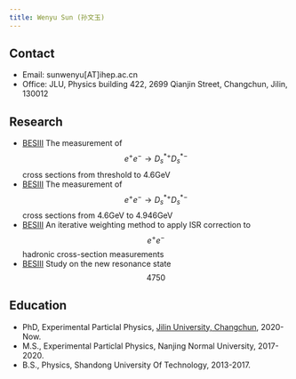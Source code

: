 ```yaml
---
title: Wenyu Sun (孙文玉)
---
```


## Contact
- Email: sunwenyu[AT]ihep.ac.cn
- Office: JLU, Physics building 422, 2699 Qianjin Street, Changchun, Jilin, 130012

## Research
- [BESIII](http://bes3.ihep.ac.cn)  The measurement of $$e^{+}e^{-}\rightarrow D_{s}^{*+}D_{s}^{*-}$$ cross sections from threshold to 4.6GeV
- [BESIII](http://bes3.ihep.ac.cn)  The measurement of $$e^{+}e^{-}\rightarrow D_{s}^{*+}D_{s}^{*-}$$ cross sections from 4.6GeV to 4.946GeV
- [BESIII](http://bes3.ihep.ac.cn)  An iterative weighting method to apply ISR correction to $$e^{+}e^{-}$$ hadronic cross-section measurements
- [BESIII](http://bes3.ihep.ac.cn)  Study on the new resonance state $$4750$$

## Education

- PhD, Experimental Particlal Physics, [Jilin University, Changchun](https://phy.jlu.edu.cn/), 2020-Now.
- M.S., Experimental Particlal Physics, Nanjing Normal University, 2017-2020.
- B.S., Physics, Shandong University Of Technology, 2013-2017.
